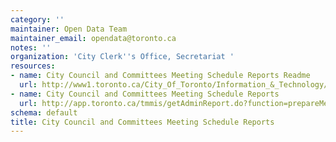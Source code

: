 ```yaml
---
category: ''
maintainer: Open Data Team
maintainer_email: opendata@toronto.ca
notes: ''
organization: 'City Clerk''s Office, Secretariat '
resources:
- name: City Council and Committees Meeting Schedule Reports Readme
  url: http://www1.toronto.ca/City_Of_Toronto/Information_&_Technology/Open_Data/Data_Sets/Assets/Files/readme.txt
- name: City Council and Committees Meeting Schedule Reports
  url: http://app.toronto.ca/tmmis/getAdminReport.do?function=prepareMeetingScheduleReport
schema: default
title: City Council and Committees Meeting Schedule Reports
---
```

